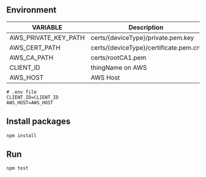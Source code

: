 ## Environment

| VARIABLE             | Description                            |
| -------------------- | -------------------------------------- |
| AWS_PRIVATE_KEY_PATH | certs/{deviceType}/private.pem.key     |
| AWS_CERT_PATH        | certs/{deviceType}/certificate.pem.crt |
| AWS_CA_PATH          | certs/rootCA1.pem                      |
| CLIENT_ID            | thingName on AWS                       |
| AWS_HOST             | AWS Host                               |

```
# .env file
CLIENT_ID=CLIENT_ID
AWS_HOST=AWS_HOST
```

## Install packages

```
npm install
```

## Run

```
npm test
```
